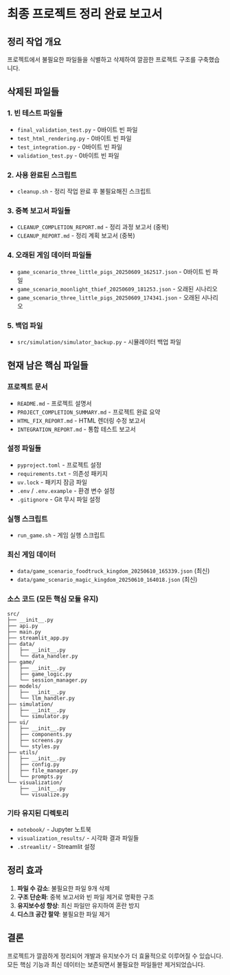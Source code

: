 # 최종 프로젝트 정리 완료 보고서

## 정리 작업 개요

프로젝트에서 불필요한 파일들을 식별하고 삭제하여 깔끔한 프로젝트 구조를 구축했습니다.

## 삭제된 파일들

### 1. 빈 테스트 파일들
- `final_validation_test.py` - 0바이트 빈 파일
- `test_html_rendering.py` - 0바이트 빈 파일
- `test_integration.py` - 0바이트 빈 파일
- `validation_test.py` - 0바이트 빈 파일

### 2. 사용 완료된 스크립트
- `cleanup.sh` - 정리 작업 완료 후 불필요해진 스크립트

### 3. 중복 보고서 파일들
- `CLEANUP_COMPLETION_REPORT.md` - 정리 과정 보고서 (중복)
- `CLEANUP_REPORT.md` - 정리 계획 보고서 (중복)

### 4. 오래된 게임 데이터 파일들
- `game_scenario_three_little_pigs_20250609_162517.json` - 0바이트 빈 파일
- `game_scenario_moonlight_thief_20250609_181253.json` - 오래된 시나리오
- `game_scenario_three_little_pigs_20250609_174341.json` - 오래된 시나리오

### 5. 백업 파일
- `src/simulation/simulator_backup.py` - 시뮬레이터 백업 파일

## 현재 남은 핵심 파일들

### 프로젝트 문서
- `README.md` - 프로젝트 설명서
- `PROJECT_COMPLETION_SUMMARY.md` - 프로젝트 완료 요약
- `HTML_FIX_REPORT.md` - HTML 렌더링 수정 보고서
- `INTEGRATION_REPORT.md` - 통합 테스트 보고서

### 설정 파일들
- `pyproject.toml` - 프로젝트 설정
- `requirements.txt` - 의존성 패키지
- `uv.lock` - 패키지 잠금 파일
- `.env` / `.env.example` - 환경 변수 설정
- `.gitignore` - Git 무시 파일 설정

### 실행 스크립트
- `run_game.sh` - 게임 실행 스크립트

### 최신 게임 데이터
- `data/game_scenario_foodtruck_kingdom_20250610_165339.json` (최신)
- `data/game_scenario_magic_kingdom_20250610_164018.json` (최신)

### 소스 코드 (모든 핵심 모듈 유지)
```
src/
├── __init__.py
├── api.py
├── main.py
├── streamlit_app.py
├── data/
│   ├── __init__.py
│   └── data_handler.py
├── game/
│   ├── __init__.py
│   ├── game_logic.py
│   └── session_manager.py
├── models/
│   ├── __init__.py
│   └── llm_handler.py
├── simulation/
│   ├── __init__.py
│   └── simulator.py
├── ui/
│   ├── __init__.py
│   ├── components.py
│   ├── screens.py
│   └── styles.py
├── utils/
│   ├── __init__.py
│   ├── config.py
│   ├── file_manager.py
│   └── prompts.py
└── visualization/
    ├── __init__.py
    └── visualize.py
```

### 기타 유지된 디렉토리
- `notebook/` - Jupyter 노트북
- `visualization_results/` - 시각화 결과 파일들
- `.streamlit/` - Streamlit 설정

## 정리 효과

1. **파일 수 감소**: 불필요한 파일 9개 삭제
2. **구조 단순화**: 중복 보고서와 빈 파일 제거로 명확한 구조
3. **유지보수성 향상**: 최신 파일만 유지하여 혼란 방지
4. **디스크 공간 절약**: 불필요한 파일 제거

## 결론

프로젝트가 깔끔하게 정리되어 개발과 유지보수가 더 효율적으로 이루어질 수 있습니다. 모든 핵심 기능과 최신 데이터는 보존되면서 불필요한 파일들만 제거되었습니다.
